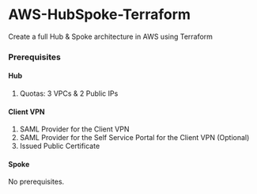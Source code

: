# AWS-HubSpoke-Terraform

Create a full Hub &amp; Spoke architecture in AWS using Terraform

### Prerequisites

#### Hub
1. Quotas: 3 VPCs &amp; 2 Public IPs

#### Client VPN
1. SAML Provider for the Client VPN
2. SAML Provider for the Self Service Portal for the Client VPN (Optional)
3. Issued Public Certificate

#### Spoke
No prerequisites.